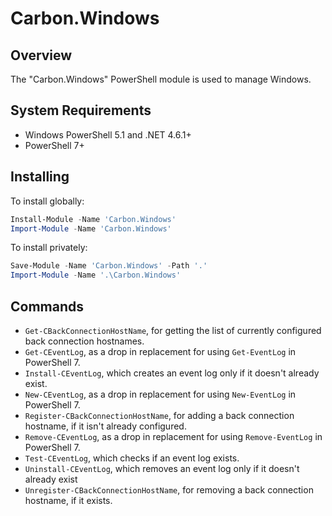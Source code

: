 
# Carbon.Windows

## Overview

The "Carbon.Windows" PowerShell module is used to manage Windows.

## System Requirements

* Windows PowerShell 5.1 and .NET 4.6.1+
* PowerShell 7+

## Installing

To install globally:

```powershell
Install-Module -Name 'Carbon.Windows'
Import-Module -Name 'Carbon.Windows'
```

To install privately:

```powershell
Save-Module -Name 'Carbon.Windows' -Path '.'
Import-Module -Name '.\Carbon.Windows'
```

## Commands

* `Get-CBackConnectionHostName`, for getting the list of currently configured back connection hostnames.
* `Get-CEventLog`, as a drop in replacement for using `Get-EventLog` in PowerShell 7.
* `Install-CEventLog`, which creates an event log only if it doesn't already exist.
* `New-CEventLog`, as a drop in replacement for using `New-EventLog` in PowerShell 7.
* `Register-CBackConnectionHostName`, for adding a back connection hostname, if it isn't already configured.
* `Remove-CEventLog`, as a drop in replacement for using `Remove-EventLog` in PowerShell 7.
* `Test-CEventLog`, which checks if an event log exists.
* `Uninstall-CEventLog`, which removes an event log only if it doesn't already exist
* `Unregister-CBackConnectionHostName`, for removing a back connection hostname, if it exists.

